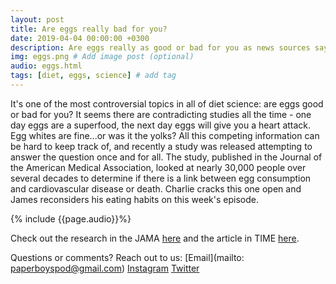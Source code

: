 ```yaml
---
layout: post
title: Are eggs really bad for you?
date: 2019-04-04 00:00:00 +0300
description: Are eggs really as good or bad for you as news sources say?... # Add post description (shows up as description on social media posts)
img: eggs.png # Add image post (optional)
audio: eggs.html
tags: [diet, eggs, science] # add tag
---
```


It's one of the most controversial topics in all of diet science: are eggs good or bad for you? It seems there are contradicting studies all the time - one day eggs are a superfood, the next day eggs will give you a heart attack. Egg whites are fine...or was it the yolks? All this competing information can be hard to keep track of, and recently a study was released attempting to answer the question once and for all. The study, published in the Journal of the American Medical Association, looked at nearly 30,000 people over several decades to determine if there is a link between egg consumption and cardiovascular disease or death. Charlie cracks this one open and James reconsiders his eating habits on this week's episode.

{% include {{page.audio}}%}

Check out the research in the JAMA [here](https://jamanetwork-com.offcampus.lib.washington.edu/journals/jama/fullarticle/2728487?resultClick=1) and the article in TIME [here](http://time.com/5551508/are-eggs-bad-for-you/). 

Questions or comments? Reach out to us: [Email](mailto: paperboyspod@gmail.com) [Instagram](https://www.instagram.com/paperboyspod/) [Twitter](https://twitter.com/PaperBoysPod)
